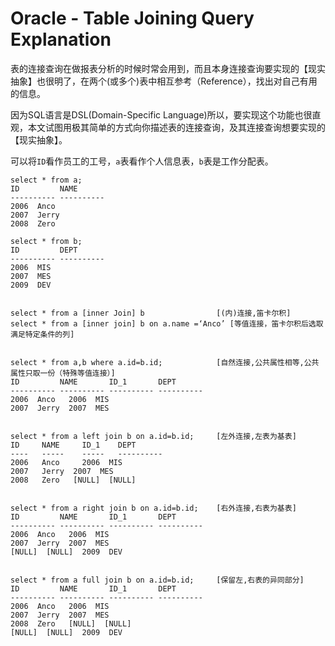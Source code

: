 Oracle - Table Joining Query Explanation
==================

表的连接查询在做报表分析的时候时常会用到，而且本身连接查询要实现的【现实抽象】也很明了，在两个(或多个)表中相互参考（Reference），找出对自己有用的信息。

因为SQL语言是DSL(Domain-Specific Language)所以，要实现这个功能也很直观，本文试图用极其简单的方式向你描述表的连接查询，及其连接查询想要实现的【现实抽象】。

可以将`ID`看作员工的工号，`a`表看作个人信息表，`b`表是工作分配表。

```text
select * from a;
ID         NAME
---------- ----------
2006  Anco
2007  Jerry
2008  Zero

select * from b;
ID         DEPT
---------- ----------
2006  MIS
2007  MES
2009  DEV


select * from a [inner Join] b                [(内)连接,笛卡尔积]
select * from a [inner join] b on a.name =‘Anco’ [等值连接，笛卡尔积后选取满足特定条件的列]


select * from a,b where a.id=b.id;            [自然连接,公共属性相等,公共属性只取一份（特殊等值连接）]
ID         NAME       ID_1       DEPT
---------- ---------- ---------- ----------
2006  Anco   2006  MIS
2007  Jerry  2007  MES


select * from a left join b on a.id=b.id;     [左外连接,左表为基表]
ID     NAME     ID_1    DEPT
----   -----    -----   ----------
2006   Anco     2006  MIS
2007   Jerry  2007  MES
2008   Zero   [NULL]  [NULL]


select * from a right join b on a.id=b.id;    [右外连接,右表为基表]
ID         NAME       ID_1       DEPT
---------- ---------- ---------- ----------
2006  Anco   2006  MIS
2007  Jerry  2007  MES
[NULL]  [NULL]  2009  DEV


select * from a full join b on a.id=b.id;     [保留左,右表的异同部分]
ID         NAME       ID_1       DEPT
---------- ---------- ---------- ----------
2006  Anco   2006  MIS
2007  Jerry  2007  MES
2008  Zero   [NULL]  [NULL]
[NULL]  [NULL]  2009  DEV
```
